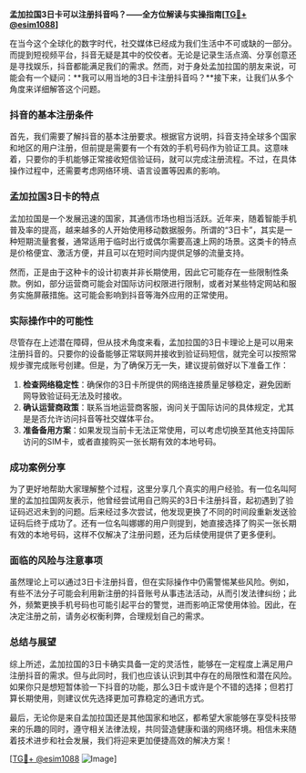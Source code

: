 **孟加拉国3日卡可以注册抖音吗？——全方位解读与实操指南[[TG💪+ @esim1088](https://t.me/s/esim1088)]**

在当今这个全球化的数字时代，社交媒体已经成为我们生活中不可或缺的一部分。而提到短视频平台，抖音无疑是其中的佼佼者。无论是记录生活点滴、分享创意还是寻找娱乐，抖音都能满足我们的需求。然而，对于身处孟加拉国的朋友来说，可能会有一个疑问：**我可以用当地的3日卡注册抖音吗？**接下来，让我们从多个角度来详细解答这个问题。

### 抖音的基本注册条件

首先，我们需要了解抖音的基本注册要求。根据官方说明，抖音支持全球多个国家和地区的用户注册，但前提是需要有一个有效的手机号码作为验证工具。这意味着，只要你的手机能够正常接收短信验证码，就可以完成注册流程。不过，在具体操作过程中，还需要考虑网络环境、语言设置等因素的影响。

### 孟加拉国3日卡的特点

孟加拉国是一个发展迅速的国家，其通信市场也相当活跃。近年来，随着智能手机普及率的提高，越来越多的人开始使用移动数据服务。所谓的“3日卡”，其实是一种短期流量套餐，通常适用于临时出行或偶尔需要高速上网的场景。这类卡的特点是价格便宜、激活方便，并且可以在短时间内提供足够的流量支持。

然而，正是由于这种卡的设计初衷并非长期使用，因此它可能存在一些限制性条款。例如，部分运营商可能会对国际访问权限进行限制，或者对某些特定网站和服务实施屏蔽措施。这可能会影响到抖音等海外应用的正常使用。

### 实际操作中的可能性

尽管存在上述潜在障碍，但从技术角度来看，孟加拉国的3日卡理论上是可以用来注册抖音的。只要你的设备能够正常联网并接收到验证码短信，就完全可以按照常规步骤完成账号创建。但是，为了确保万无一失，建议提前做好以下准备工作：

1. **检查网络稳定性**：确保你的3日卡所提供的网络连接质量足够稳定，避免因断网导致验证码无法及时接收。
2. **确认运营商政策**：联系当地运营商客服，询问关于国际访问的具体规定，尤其是是否允许访问抖音等社交媒体平台。
3. **准备备用方案**：如果发现当前卡无法正常使用，可以考虑切换至其他支持国际访问的SIM卡，或者直接购买一张长期有效的本地号码。

### 成功案例分享

为了更好地帮助大家理解整个过程，这里分享几个真实的用户经验。有一位名叫阿里的孟加拉国网友表示，他曾经尝试用自己购买的3日卡注册抖音，起初遇到了验证码迟迟未到的问题。后来经过多次尝试，他发现更换了不同的时间段重新发送验证码后终于成功了。还有一位名叫娜娜的用户则提到，她直接选择了购买一张长期有效的本地号码，这样不仅解决了注册问题，还为后续使用提供了更多便利。

### 面临的风险与注意事项

虽然理论上可以通过3日卡注册抖音，但在实际操作中仍需警惕某些风险。例如，有些不法分子可能会利用新注册的抖音账号从事违法活动，从而引发法律纠纷；此外，频繁更换手机号码也可能引起平台的警觉，进而影响正常使用体验。因此，在决定注册之前，请务必权衡利弊，合理规划自己的需求。

### 总结与展望

综上所述，孟加拉国的3日卡确实具备一定的灵活性，能够在一定程度上满足用户注册抖音的需求。但与此同时，我们也应该认识到其中存在的局限性和潜在风险。如果你只是想短暂体验一下抖音的功能，那么3日卡或许是个不错的选择；但若打算长期使用，则建议优先选择更加可靠稳定的通讯方式。

最后，无论你是来自孟加拉国还是其他国家和地区，都希望大家能够在享受科技带来的乐趣的同时，遵守相关法律法规，共同营造健康和谐的网络环境。相信未来随着技术进步和社会发展，我们将迎来更加便捷高效的解决方案！

[[TG💪+ @esim1088](https://t.me/s/esim1088) ![Image](https://i.postimg.cc/4NQfJmqS/Snipaste-2025-05-13-00-14-12.png)]